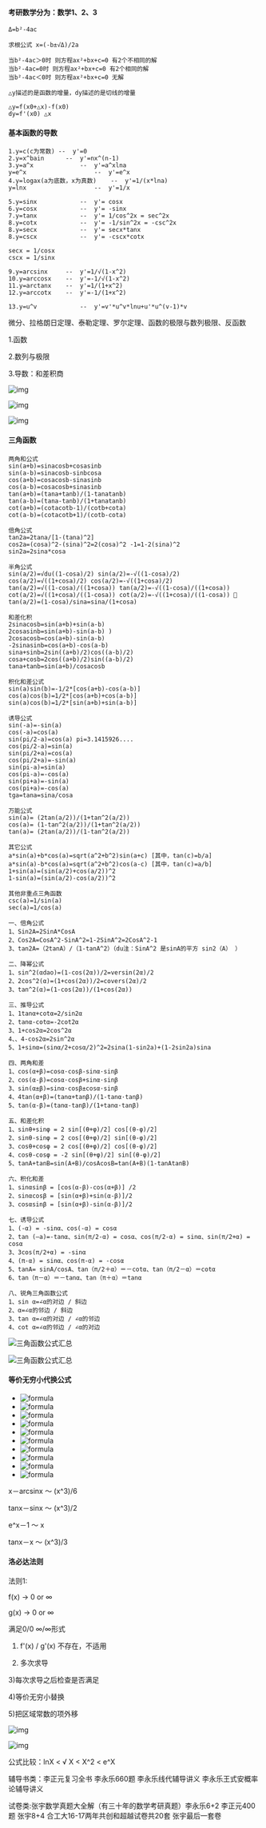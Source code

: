 #### 考研数学分为：数学1、2、3

```
Δ=b²-4ac

求根公式 x=(-b±√Δ)/2a

当b²-4ac＞0时 则方程ax²+bx+c=0 有2个不相同的解
当b²-4ac=0时 则方程ax²+bx+c=0 有2个相同的解
当b²-4ac＜0时 则方程ax²+bx+c=0 无解

△y描述的是函数的增量，dy描述的是切线的增量

△y=f(x0+△x)-f(x0)
dy=f'(x0) △x
```

#### 基本函数的导数

```
1.y=c(c为常数)	--	y'=0
2.y=x^bain		--	y'=nx^(n-1)
3.y=a^x				--	y'=a^xlna
y=e^x					--	y'=e^x
4.y=logax(a为底数，x为真数)	--	y'=1/(x*lna)
y=lnx					--	y'=1/x

5.y=sinx			--	y'= cosx
6.y=cosx			--	y'= -sinx
7.y=tanx			--	y'= 1/cos^2x = sec^2x
8.y=cotx			--	y'= -1/sin^2x = -csc^2x
8.y=secx			--	y'= secx*tanx
8.y=cscx			--	y'= -cscx*cotx

secx = 1/cosx
cscx = 1/sinx

9.y=arcsinx		--	y'=1/√(1-x^2)
10.y=arccosx	--	y'=-1/√(1-x^2)
11.y=arctanx	--	y'=1/(1+x^2)
12.y=arccotx	--	y'=-1/(1+x^2)

13.y=u^v			--	y'=v'*u^v*lnu+u'*u^(v-1)*v
```

微分、拉格朗日定理、泰勒定理、罗尔定理、函数的极限与数列极限、反函数

1.函数

2.数列与极限

3.导数：和差积商

![img](https://bkimg.cdn.bcebos.com/formula/e77fe278757081f77d25bf0385a1747b.svg)

![img](https://bkimg.cdn.bcebos.com/formula/e35450076062ce64212ca1e2ad8e82e6.svg)

![img](https://bkimg.cdn.bcebos.com/formula/4000a60a806993bcc55494d3ba060e9e.svg)

#### 三角函数

```
两角和公式
sin(a+b)=sinacosb+cosasinb
sin(a-b)=sinacosb-sinbcosa
cos(a+b)=cosacosb-sinasinb
cos(a-b)=cosacosb+sinasinb
tan(a+b)=(tana+tanb)/(1-tanatanb)
tan(a-b)=(tana-tanb)/(1+tanatanb)
cot(a+b)=(cotacotb-1)/(cotb+cota)
cot(a-b)=(cotacotb+1)/(cotb-cota)

倍角公式
tan2a=2tana/[1-(tana)^2]
cos2a=(cosa)^2-(sina)^2=2(cosa)^2 -1=1-2(sina)^2
sin2a=2sina*cosa

半角公式
sin(a/2)=√du((1-cosa)/2) sin(a/2)=-√((1-cosa)/2)
cos(a/2)=√((1+cosa)/2) cos(a/2)=-√((1+cosa)/2)
tan(a/2)=√((1-cosa)/((1+cosa)) tan(a/2)=-√((1-cosa)/((1+cosa))
cot(a/2)=√((1+cosa)/((1-cosa)) cot(a/2)=-√((1+cosa)/((1-cosa)) 
tan(a/2)=(1-cosa)/sina=sina/(1+cosa)

和差化积
2sinacosb=sin(a+b)+sin(a-b)
2cosasinb=sin(a+b)-sin(a-b) )
2cosacosb=cos(a+b)-sin(a-b)
-2sinasinb=cos(a+b)-cos(a-b)
sina+sinb=2sin((a+b)/2)cos((a-b)/2)
cosa+cosb=2cos((a+b)/2)sin((a-b)/2)
tana+tanb=sin(a+b)/cosacosb

积化和差公式
sin(a)sin(b)=-1/2*[cos(a+b)-cos(a-b)]
cos(a)cos(b)=1/2*[cos(a+b)+cos(a-b)]
sin(a)cos(b)=1/2*[sin(a+b)+sin(a-b)]

诱导公式
sin(-a)=-sin(a)
cos(-a)=cos(a)
sin(pi/2-a)=cos(a) pi=3.1415926....
cos(pi/2-a)=sin(a)
sin(pi/2+a)=cos(a)
cos(pi/2+a)=-sin(a)
sin(pi-a)=sin(a)
cos(pi-a)=-cos(a)
sin(pi+a)=-sin(a)
cos(pi+a)=-cos(a)
tga=tana=sina/cosa

万能公式
sin(a)= (2tan(a/2))/(1+tan^2(a/2))
cos(a)= (1-tan^2(a/2))/(1+tan^2(a/2))
tan(a)= (2tan(a/2))/(1-tan^2(a/2))

其它公式
a*sin(a)+b*cos(a)=sqrt(a^2+b^2)sin(a+c) [其中，tan(c)=b/a]
a*sin(a)-b*cos(a)=sqrt(a^2+b^2)cos(a-c) [其中，tan(c)=a/b]
1+sin(a)=(sin(a/2)+cos(a/2))^2
1-sin(a)=(sin(a/2)-cos(a/2))^2

其他非重点三角函数
csc(a)=1/sin(a)
sec(a)=1/cos(a)
```

 

```
一、倍角公式
1、Sin2A=2SinA*CosA
2、Cos2A=CosA^2-SinA^2=1-2SinA^2=2CosA^2-1
3、tan2A=（2tanA）/（1-tanA^2）（du注：SinA^2 是sinA的平方 sin2（A） ）

二、降幂公式
1、sin^2(αdao)=(1-cos(2α))/2=versin(2α)/2
2、2cos^2(α)=(1+cos(2α))/2=covers(2α)/2
3、tan^2(α)=(1-cos(2α))/(1+cos(2α))

三、推导公式
1、1tanα+cotα=2/sin2α
2、tanα-cotα=-2cot2α
3、1+cos2α=2cos^2α
4、、4-cos2α=2sin^2α
5、1+sinα=(sinα/2+cosα/2)^2=2sina(1-sin2a)+(1-2sin2a)sina

四、两角和差
1、cos(α+β)=cosα·cosβ-sinα·sinβ
2、cos(α-β)=cosα·cosβ+sinα·sinβ
3、sin(α±β)=sinα·cosβ±cosα·sinβ
4、4tan(α+β)=(tanα+tanβ)/(1-tanα·tanβ)
5、tan(α-β)=(tanα-tanβ)/(1+tanα·tanβ)

五、和差化积
1、sinθ+sinφ = 2 sin[(θ+φ)/2] cos[(θ-φ)/2]
2、sinθ-sinφ = 2 cos[(θ+φ)/2] sin[(θ-φ)/2]
3、cosθ+cosφ = 2 cos[(θ+φ)/2] cos[(θ-φ)/2]
4、cosθ-cosφ = -2 sin[(θ+φ)/2] sin[(θ-φ)/2]
5、tanA+tanB=sin(A+B)/cosAcosB=tan(A+B)(1-tanAtanB)

六、积化和差
1、sinαsinβ = [cos(α-β)-cos(α+β)] /2
2、sinαcosβ = [sin(α+β)+sin(α-β)]/2
3、cosαsinβ = [sin(α+β)-sin(α-β)]/2

七、诱导公式
1、(-α) = -sinα、cos(-α) = cosα
2、tan (—a)=-tanα、sin(π/2-α) = cosα、cos(π/2-α) = sinα、sin(π/2+α) = cosα
3、3cos(π/2+α) = -sinα
4、(π-α) = sinα、cos(π-α) = -cosα
5、tanA= sinA/cosA、tan（π/2＋α）＝－cotα、tan（π/2－α）＝cotα
6、tan（π－α）＝－tanα、tan（π＋α）＝tanα

八、锐角三角函数公式
1、sin α=∠α的对边 / 斜边
2、α=∠α的邻边 / 斜边
3、tan α=∠α的对边 / ∠α的邻边
4、cot α=∠α的邻边 / ∠α的对边
```

![三角函数公式汇总](http://img.gaosan.com/upload/202005/20200528115957367.jpg)

![三角函数公式汇总](http://img.gaosan.com/upload/202005/20200528120002619.jpg)

#### 等价无穷小代换公式

- ![formula](https://dss1.baidu.com/6ONXsjip0QIZ8tyhnq/it/u=4039516606,3825032258&fm=58)
- ![formula](https://dss1.baidu.com/6ONXsjip0QIZ8tyhnq/it/u=741311527,3821262894&fm=58)
- ![formula](https://dss0.baidu.com/6ONWsjip0QIZ8tyhnq/it/u=3267063,4054776821&fm=58)
- ![formula](https://dss2.baidu.com/6ONYsjip0QIZ8tyhnq/it/u=2883861197,2859637692&fm=58)
- ![formula](https://dss1.baidu.com/6ONXsjip0QIZ8tyhnq/it/u=1898663932,2047441061&fm=58)
- ![formula](https://dss1.baidu.com/6ONXsjip0QIZ8tyhnq/it/u=3446343712,2655181546&fm=58)
- ![formula](https://dss1.baidu.com/6ONXsjip0QIZ8tyhnq/it/u=1015268368,459890780&fm=58)
- ![formula](https://dss0.baidu.com/6ONWsjip0QIZ8tyhnq/it/u=3202852416,2146610734&fm=58)
- ![formula](https://dss1.baidu.com/6ONXsjip0QIZ8tyhnq/it/u=2185095946,3429166654&fm=58)
- ![formula](https://dss2.baidu.com/6ONYsjip0QIZ8tyhnq/it/u=4147760222,3211720056&fm=58)

x－arcsinx ～ (x^3)/6

tanx－sinx ～ (x^3)/2

e^x－1 ～ x

tanx－x ～ (x^3)/3

#### 洛必达法则

法则1: 

f(x) -> 0 or ∞

g(x) -> 0 or ∞

满足0/0  ∞/∞形式

1) f'(x) / g'(x) 不存在，不适用

2) 多次求导

3)每次求导之后检查是否满足

4)等价无穷小替换

5)把区域常数的项外移

![img](https://bkimg.cdn.bcebos.com/formula/0ff8cba378838fbeeee47901f86a9b23.svg)



![img](https://bkimg.cdn.bcebos.com/formula/47eb42c425d041dac4c4885725822124.svg)



公式比较：lnX < √ X < X^2 <  e^X



辅导书类：李正元复习全书 李永乐660题 李永乐线代辅导讲义 李永乐王式安概率论辅导讲义 

试卷类:张宇数学真题大全解（有三十年的数学考研真题）李永乐6+2 李正元400题 张宇8+4 合工大16-17两年共创和超越试卷共20套 张宇最后一套卷

